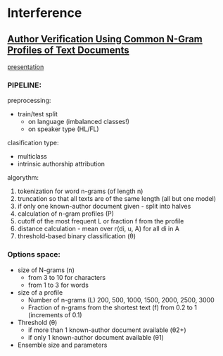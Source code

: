 # Interference

## [Author Verification Using Common N-Gram Profiles of Text Documents](https://www.aclweb.org/anthology/C14-1038.pdf)
[presentation](https://docs.google.com/presentation/d/1BZhBRqKzosFH2LZMjeQsJ-l_2NAoIszGsNeXn3zk0Z8/edit#slide=id.g7e294f0bb6_0_100)

### PIPELINE:
preprocessing:
- train/test split
    - on language (imbalanced classes!)
    - on speaker type (HL/FL)
    
clasification type:
- multiclass
- intrinsic authorship attribution

algorythm:
1. tokenization for word n-grams (of length n)
2. truncation so that all texts are of the same length (all but one model)
3. if only one known-author document given - split into halves
4. calculation of n-gram profiles (P)
5. cutoff of the most frequent L or fraction f from the profile
6. distance calculation - mean over r(di, u, A) for all di in A
7. threshold-based binary classification (θ)

### Options space:
- size of N-grams (n)
    - from 3 to 10 for characters
    - from 1 to 3 for words
- size of a profile 
    - Number of n-grams (L) 200, 500, 1000, 1500, 2000, 2500, 3000
    - Fraction of n-grams from the shortest text (f) from 0.2 to 1 (increments of 0.1)
- Threshold (θ)
  - if more than 1 known-author document available (θ2+)
  - if only 1 known-author document available (θ1)
- Ensemble size and parameters
